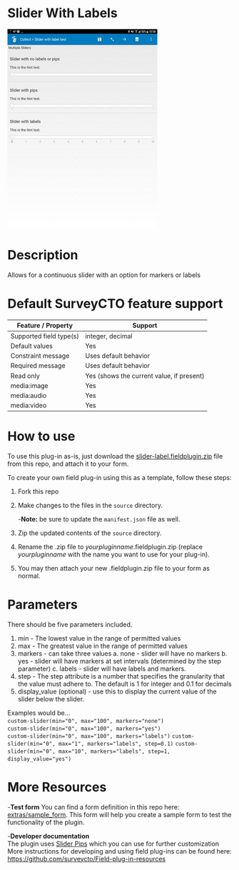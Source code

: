 # Slider With Labels
![Preview - slider with different markers](/extras/preview.jpg)


# Description
Allows for a continuous slider with an option for markers or labels

# Default SurveyCTO feature support

Feature / Property |	Support
------------------ |  ---------
Supported field type(s) |	integer, decimal
Default values	| Yes
Constraint message	| Uses default behavior
Required message | Uses default behavior
Read only	| Yes (shows the current value, if present)
media:image	| Yes
media:audio	| Yes
media:video	| Yes

# How to use
To use this plug-in as-is, just download the [slider-label.fieldplugin.zip](https://github.com/SurveyCTO-field-plug-ins/slider-label/blob/master/slider-label.fieldplugin.zip) file from this repo, and attach it to your form.

To create your own field plug-in using this as a template, follow these steps:

1. Fork this repo

2. Make changes to the files in the `source` directory.  

    -__Note:__ be sure to update the `manifest.json` file as well.

3. Zip the updated contents of the `source` directory.

4. Rename the .zip file to *yourpluginname*.fieldplugin.zip (replace *yourpluginname* with the name you want to use for your plug-in).

5. You may then attach your new .fieldplugin.zip file to your form as normal.

# Parameters
There should be five parameters included.
1. min - The lowest value in the range of permitted values
2. max - The greatest value in the range of permitted values
3. markers - can take three values
  a. none - slider will have no markers
  b. yes - slider will have markers at set intervals (determined by the step parameter)
  c. labels - slider will have labels and markers.
4. step - The step attribute is a number that specifies the granularity that the value must adhere to. The default is 1 for integer and 0.1 for decimals
5. display_value (optional) - use this to display the current value of the slider below the slider.

Examples would be...  
      `custom-slider(min="0", max="100", markers="none")`  
      `custom-slider(min="0", max="100", markers="yes")`  
      `custom-slider(min="0", max="100", markers="labels")`
      `custom-slider(min="0", max="1", markers="labels", step=0.1)`
      `custom-slider(min="0", max="10", markers="labels", step=1, display_value="yes")`  

# More Resources
-__Test form__
You can find a form definition in this repo here: [extras/sample_form](https://github.com/SurveyCTO-field-plug-ins/slider-label/blob/master/extras/sample_form/slider_label_sample.xlsx). This form will help you create a sample form to test the functionality of the plugin.

-__Developer documentation__    
The plugin uses [Slider Pips](https://simeydotme.github.io/jQuery-ui-Slider-Pips/#styling-circles) which you can use for further customization  
More instructions for developing and using field plug-ins can be found here: https://github.com/surveycto/Field-plug-in-resources
